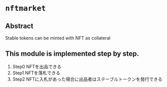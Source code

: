 # `nftmarket`

## Abstract

Stable tokens can be minted with NFT as collateral

## This module is implemented step by step.
1. Step0 NFTを出品できる
1. Step1 NFTを落札できる
1. Step2 NFTに入札があった場合に出品者はステーブルトークンを発行できる

